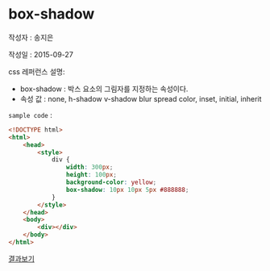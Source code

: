 # box-shadow

작성자 : 송지은

작성일 : 2015-09-27

css 레퍼런스 설명: 
- box-shadow : 박스 요소의 그림자를 지정하는 속성이다.
- 속성 값 : none, h-shadow v-shadow blur spread color, inset, initial, inherit

`sample code` : 

```html
<!DOCTYPE html>
<html>
	<head>
		<style>
			div {
			    width: 300px;
			    height: 100px;
			    background-color: yellow;
			    box-shadow: 10px 10px 5px #888888;
			}
		</style>
	</head>
	<body>
		<div></div>
	</body>
</html>
```

[결과보기](http://www.w3schools.com/cssref/tryit.asp?filename=trycss3_box-shadow)
